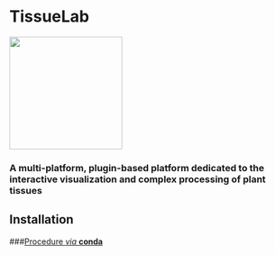 # TissueLab

<img src="https://github.com/openalea/openalea/blob/master/oalab/share/data/icons/icon_tissuelab.png?raw=True" width=200>

### A multi-platform, plugin-based platform dedicated to the interactive visualization and complex processing of plant tissues

## Installation

###[Procedure *via* **conda**](wiki/installation)
